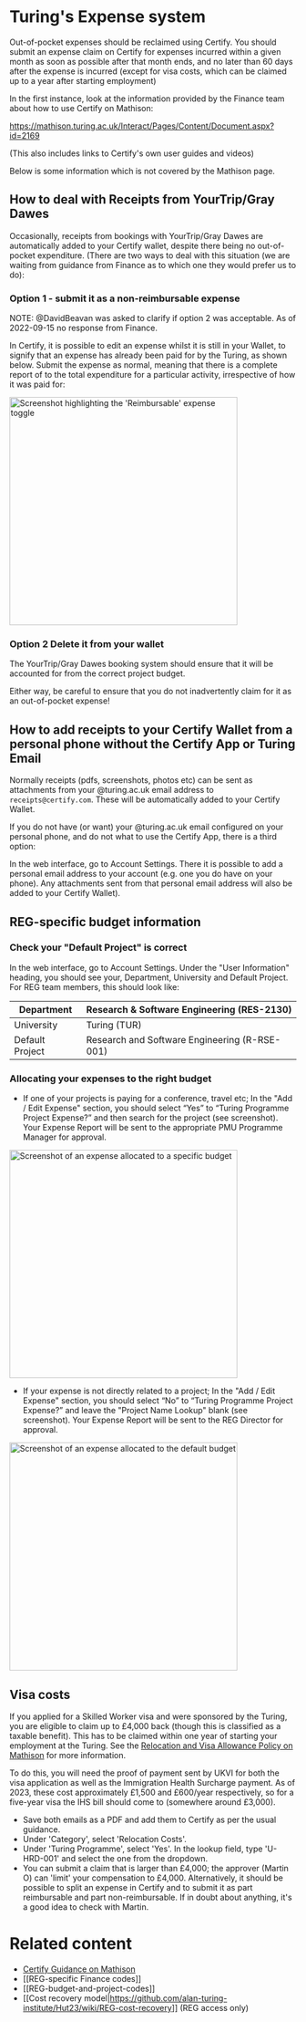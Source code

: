 # Turing's Expense system

Out-of-pocket expenses should be reclaimed using Certify. You should submit an expense claim on Certify for expenses incurred within a given month as soon as possible after that month ends, and no later than 60 days after the expense is incurred (except for visa costs, which can be claimed up to a year after starting employment)

In the first instance, look at the information provided by the Finance team about how to use Certify on Mathison:

https://mathison.turing.ac.uk/Interact/Pages/Content/Document.aspx?id=2169

(This also includes links to Certify's own user guides and videos)

Below is some information which is not covered by the Mathison page.

## How to deal with Receipts from YourTrip/Gray Dawes

Occasionally, receipts from bookings with YourTrip/Gray Dawes are automatically added to your Certify wallet, despite there being no out-of-pocket expenditure. (There are two ways to deal with this situation (we are waiting from guidance from Finance as to which one they would prefer us to do):

### Option 1 - submit it as a non-reimbursable expense

NOTE: @DavidBeavan was asked to clarify if option 2 was acceptable. As of 2022-09-15 no response from Finance.

In Certify, it is possible to edit an expense whilst it is still in your Wallet, to signify that an expense has already been paid for by the Turing, as shown below. Submit the expense as normal, meaning that there is a complete report of to the total expenditure for a particular activity, irrespective of how it was paid for:

<img src="https://user-images.githubusercontent.com/5346065/190383915-ebc4d0db-f706-44be-891a-1023de73ecef.png" alt="Screenshot highlighting the 'Reimbursable' expense toggle" width="400"/>

### Option 2 Delete it from your wallet

The YourTrip/Gray Dawes booking system should ensure that it will be accounted for from the correct project budget.

Either way, be careful to ensure that you do not inadvertently claim for it as an out-of-pocket expense!

## How to add receipts to your Certify Wallet from a personal phone without the Certify App or Turing Email

Normally receipts (pdfs, screenshots, photos etc) can be sent as attachments from your @turing.ac.uk email address to `receipts@certify.com`. These will be automatically added to your Certify Wallet.

If you do not have (or want) your @turing.ac.uk email configured on your personal phone, and do not what to use the Certify App, there is a third option:

In the web interface, go to Account Settings. There it is possible to add a personal email address to your account (e.g. one you do have on your phone). Any attachments sent from that personal email address will also be added to your Certify Wallet).

## REG-specific budget information

### Check your "Default Project" is correct

In the web interface, go to Account Settings. Under the "User Information" heading, you should see your, Department, University and Default Project. For REG team members, this should look like:

| Department | Research & Software Engineering (RES-2130) |
| --- | --- |
| University | Turing (TUR) |
| Default Project | Research and Software Engineering (R-RSE-001) |


### Allocating your expenses to the right budget

* If one of your projects is paying for a conference, travel etc; In the "Add / Edit Expense" section, you should select “Yes” to “Turing Programme Project Expense?” and then search for the project (see screenshot). Your Expense Report will be sent to the appropriate PMU Programme Manager for approval.

<img src="https://user-images.githubusercontent.com/5346065/190386441-418561cf-320d-4b22-819c-3ff7b05fd971.png" alt="Screenshot of an expense allocated to a specific budget" width="400"/>

* If your expense is not directly related to a project; In the "Add / Edit Expense" section, you should select “No” to “Turing Programme Project Expense?” and leave the "Project Name Lookup" blank (see screenshot). Your Expense Report will be sent to the REG Director for approval.

<img src="https://user-images.githubusercontent.com/5346065/190386756-12ee8d65-416e-46be-9e0c-58bd592731b7.png" alt="Screenshot of an expense allocated to the default budget" width="400"/>


## Visa costs

If you applied for a Skilled Worker visa and were sponsored by the Turing, you are eligible to claim up to £4,000 back (though this is classified as a taxable benefit).
This has to be claimed within one year of starting your employment at the Turing.
See the [Relocation and Visa Allowance Policy on Mathison](https://mathison.turing.ac.uk/Interact/Pages/Content/Document.aspx?id=2270) for more information.

To do this, you will need the proof of payment sent by UKVI for both the visa application as well as the Immigration Health Surcharge payment.
As of 2023, these cost approximately £1,500 and £600/year respectively, so for a five-year visa the IHS bill should come to (somewhere around £3,000).

 - Save both emails as a PDF and add them to Certify as per the usual guidance.
 - Under 'Category', select 'Relocation Costs'.
 - Under 'Turing Programme', select 'Yes'. In the lookup field, type 'U-HRD-001' and select the one from the dropdown.
 - You can submit a claim that is larger than £4,000; the approver (Martin O) can 'limit' your compensation to £4,000.
   Alternatively, it should be possible to split an expense in Certify and to submit it as part reimbursable and part non-reimbursable.
   If in doubt about anything, it's a good idea to check with Martin.


# Related content

- [Certify Guidance on Mathison](https://mathison.turing.ac.uk/Interact/Pages/Content/Document.aspx?id=2169)
- [[REG-specific Finance codes]]
- [[REG-budget-and-project-codes]]
- [[Cost recovery model|https://github.com/alan-turing-institute/Hut23/wiki/REG-cost-recovery]] (REG access only)